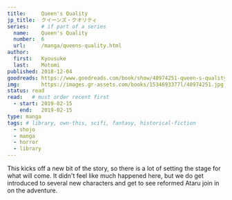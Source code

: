 ```yaml
---
title:     Queen's Quality
jp_title:  クイーンズ・クオリティ
series:    # if part of a series
  name:    Queen's Quality
  number:  6
  url:     /manga/queens-quality.html
author: 
  first:   Kyousuke 
  last:    Motomi
published: 2018-12-04
goodreads: https://www.goodreads.com/book/show/40974251-queen-s-quality-vol-6
img:       https://images.gr-assets.com/books/1534693377l/40974251.jpg
status: read
read:   # must order recent first
  - start: 2019-02-15 
    end:   2019-02-15
type: manga
tags: # library, own-this, scifi, fantasy, historical-fiction
  - shojo
  - manga
  - horror
  - library
---
```


This kicks off a new bit of the story, so there is a lot of setting the stage for what will come. It didn't feel like much happened here, but we do get introduced to several new characters and get to see reformed Ataru join in on the adventure.

